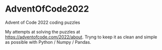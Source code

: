 # AdventOfCode2022

Advent of Code 2022 coding puzzles

My attempts at solving the puzzles at https://adventofcode.com/2022/about. Tryng to keep it as clean and simple as possible with Python / Numpy / Pandas.
